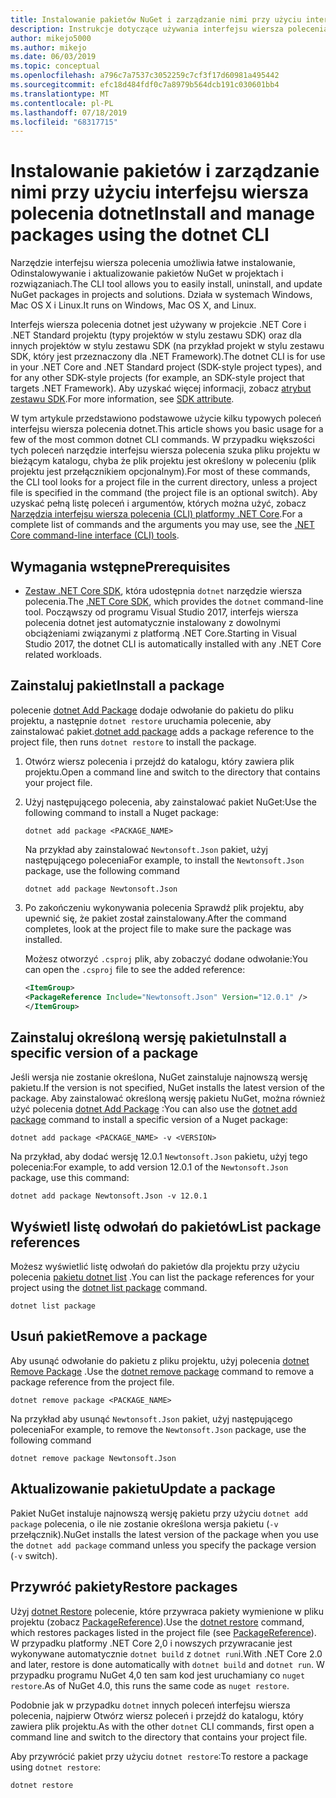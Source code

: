 ```yaml
---
title: Instalowanie pakietów NuGet i zarządzanie nimi przy użyciu interfejsu wiersza polecenia dotnet
description: Instrukcje dotyczące używania interfejsu wiersza polecenia dotnet do pracy z pakietami NuGet.
author: mikejo5000
ms.author: mikejo
ms.date: 06/03/2019
ms.topic: conceptual
ms.openlocfilehash: a796c7a7537c3052259c7cf3f17d60981a495442
ms.sourcegitcommit: efc18d484fdf0c7a8979b564dcb191c030601bb4
ms.translationtype: MT
ms.contentlocale: pl-PL
ms.lasthandoff: 07/18/2019
ms.locfileid: "68317715"
---
```

# <a name="install-and-manage-packages-using-the-dotnet-cli"></a><span data-ttu-id="ecffb-103">Instalowanie pakietów i zarządzanie nimi przy użyciu interfejsu wiersza polecenia dotnet</span><span class="sxs-lookup"><span data-stu-id="ecffb-103">Install and manage packages using the dotnet CLI</span></span>

<span data-ttu-id="ecffb-104">Narzędzie interfejsu wiersza polecenia umożliwia łatwe instalowanie, Odinstalowywanie i aktualizowanie pakietów NuGet w projektach i rozwiązaniach.</span><span class="sxs-lookup"><span data-stu-id="ecffb-104">The CLI tool allows you to easily install, uninstall, and update NuGet packages in projects and solutions.</span></span> <span data-ttu-id="ecffb-105">Działa w systemach Windows, Mac OS X i Linux.</span><span class="sxs-lookup"><span data-stu-id="ecffb-105">It runs on Windows, Mac OS X, and Linux.</span></span>

<span data-ttu-id="ecffb-106">Interfejs wiersza polecenia dotnet jest używany w projekcie .NET Core i .NET Standard projektu (typy projektów w stylu zestawu SDK) oraz dla innych projektów w stylu zestawu SDK (na przykład projekt w stylu zestawu SDK, który jest przeznaczony dla .NET Framework).</span><span class="sxs-lookup"><span data-stu-id="ecffb-106">The dotnet CLI is for use in your .NET Core and .NET Standard project (SDK-style project types), and for any other SDK-style projects (for example, an SDK-style project that targets .NET Framework).</span></span> <span data-ttu-id="ecffb-107">Aby uzyskać więcej informacji, zobacz [atrybut zestawu SDK](/dotnet/core/tools/csproj#additions).</span><span class="sxs-lookup"><span data-stu-id="ecffb-107">For more information, see [SDK attribute](/dotnet/core/tools/csproj#additions).</span></span>

<span data-ttu-id="ecffb-108">W tym artykule przedstawiono podstawowe użycie kilku typowych poleceń interfejsu wiersza polecenia dotnet.</span><span class="sxs-lookup"><span data-stu-id="ecffb-108">This article shows you basic usage for a few of the most common dotnet CLI commands.</span></span> <span data-ttu-id="ecffb-109">W przypadku większości tych poleceń narzędzie interfejsu wiersza polecenia szuka pliku projektu w bieżącym katalogu, chyba że plik projektu jest określony w poleceniu (plik projektu jest przełącznikiem opcjonalnym).</span><span class="sxs-lookup"><span data-stu-id="ecffb-109">For most of these commands, the CLI tool looks for a project file in the current directory, unless a project file is specified in the command (the project file is an optional switch).</span></span> <span data-ttu-id="ecffb-110">Aby uzyskać pełną listę poleceń i argumentów, których można użyć, zobacz [Narzędzia interfejsu wiersza polecenia (CLI) platformy .NET Core](../reference/dotnet-commands.md).</span><span class="sxs-lookup"><span data-stu-id="ecffb-110">For a complete list of commands and the arguments you may use, see the [.NET Core command-line interface (CLI) tools](../reference/dotnet-commands.md).</span></span>

## <a name="prerequisites"></a><span data-ttu-id="ecffb-111">Wymagania wstępne</span><span class="sxs-lookup"><span data-stu-id="ecffb-111">Prerequisites</span></span>

- <span data-ttu-id="ecffb-112">[Zestaw .NET Core SDK](https://www.microsoft.com/net/download/), która udostępnia `dotnet` narzędzie wiersza polecenia.</span><span class="sxs-lookup"><span data-stu-id="ecffb-112">The [.NET Core SDK](https://www.microsoft.com/net/download/), which provides the `dotnet` command-line tool.</span></span> <span data-ttu-id="ecffb-113">Począwszy od programu Visual Studio 2017, interfejs wiersza polecenia dotnet jest automatycznie instalowany z dowolnymi obciążeniami związanymi z platformą .NET Core.</span><span class="sxs-lookup"><span data-stu-id="ecffb-113">Starting in Visual Studio 2017, the dotnet CLI is automatically installed with any .NET Core related workloads.</span></span>

## <a name="install-a-package"></a><span data-ttu-id="ecffb-114">Zainstaluj pakiet</span><span class="sxs-lookup"><span data-stu-id="ecffb-114">Install a package</span></span>

<span data-ttu-id="ecffb-115">polecenie [dotnet Add Package](/dotnet/core/tools/dotnet-add-package?tabs=netcore2x) dodaje odwołanie do pakietu do pliku projektu, a następnie `dotnet restore` uruchamia polecenie, aby zainstalować pakiet.</span><span class="sxs-lookup"><span data-stu-id="ecffb-115">[dotnet add package](/dotnet/core/tools/dotnet-add-package?tabs=netcore2x) adds a package reference to the project file, then runs `dotnet restore` to install the package.</span></span>

1. <span data-ttu-id="ecffb-116">Otwórz wiersz polecenia i przejdź do katalogu, który zawiera plik projektu.</span><span class="sxs-lookup"><span data-stu-id="ecffb-116">Open a command line and switch to the directory that contains your project file.</span></span>

2. <span data-ttu-id="ecffb-117">Użyj następującego polecenia, aby zainstalować pakiet NuGet:</span><span class="sxs-lookup"><span data-stu-id="ecffb-117">Use the following command to install a Nuget package:</span></span>

    ```cli
    dotnet add package <PACKAGE_NAME>
    ```

    <span data-ttu-id="ecffb-118">Na przykład aby zainstalować `Newtonsoft.Json` pakiet, użyj następującego polecenia</span><span class="sxs-lookup"><span data-stu-id="ecffb-118">For example, to install the `Newtonsoft.Json` package, use the following command</span></span>

    ```cli
    dotnet add package Newtonsoft.Json
    ```

3. <span data-ttu-id="ecffb-119">Po zakończeniu wykonywania polecenia Sprawdź plik projektu, aby upewnić się, że pakiet został zainstalowany.</span><span class="sxs-lookup"><span data-stu-id="ecffb-119">After the command completes, look at the project file to make sure the package was installed.</span></span>

   <span data-ttu-id="ecffb-120">Możesz otworzyć `.csproj` plik, aby zobaczyć dodane odwołanie:</span><span class="sxs-lookup"><span data-stu-id="ecffb-120">You can open the `.csproj` file to see the added reference:</span></span>

    ```xml
   <ItemGroup>
    <PackageReference Include="Newtonsoft.Json" Version="12.0.1" />
   </ItemGroup>
    ```

## <a name="install-a-specific-version-of-a-package"></a><span data-ttu-id="ecffb-121">Zainstaluj określoną wersję pakietu</span><span class="sxs-lookup"><span data-stu-id="ecffb-121">Install a specific version of a package</span></span>

<span data-ttu-id="ecffb-122">Jeśli wersja nie zostanie określona, NuGet zainstaluje najnowszą wersję pakietu.</span><span class="sxs-lookup"><span data-stu-id="ecffb-122">If the version is not specified, NuGet installs the latest version of the package.</span></span> <span data-ttu-id="ecffb-123">Aby zainstalować określoną wersję pakietu NuGet, można również użyć polecenia [dotnet Add Package](/dotnet/core/tools/dotnet-add-package?tabs=netcore2x) :</span><span class="sxs-lookup"><span data-stu-id="ecffb-123">You can also use the [dotnet add package](/dotnet/core/tools/dotnet-add-package?tabs=netcore2x) command to install a specific version of a Nuget package:</span></span>

```cli
dotnet add package <PACKAGE_NAME> -v <VERSION>
```

<span data-ttu-id="ecffb-124">Na przykład, aby dodać wersję 12.0.1 `Newtonsoft.Json` pakietu, użyj tego polecenia:</span><span class="sxs-lookup"><span data-stu-id="ecffb-124">For example, to add version 12.0.1 of the `Newtonsoft.Json` package, use this command:</span></span>

```cli
dotnet add package Newtonsoft.Json -v 12.0.1
```

## <a name="list-package-references"></a><span data-ttu-id="ecffb-125">Wyświetl listę odwołań do pakietów</span><span class="sxs-lookup"><span data-stu-id="ecffb-125">List package references</span></span>

<span data-ttu-id="ecffb-126">Możesz wyświetlić listę odwołań do pakietów dla projektu przy użyciu polecenia [pakietu dotnet list](/dotnet/core/tools/dotnet-list-package?tabs=netcore2x) .</span><span class="sxs-lookup"><span data-stu-id="ecffb-126">You can list the package references for your project using the [dotnet list package](/dotnet/core/tools/dotnet-list-package?tabs=netcore2x) command.</span></span>

```cli
dotnet list package
```

## <a name="remove-a-package"></a><span data-ttu-id="ecffb-127">Usuń pakiet</span><span class="sxs-lookup"><span data-stu-id="ecffb-127">Remove a package</span></span>

<span data-ttu-id="ecffb-128">Aby usunąć odwołanie do pakietu z pliku projektu, użyj polecenia [dotnet Remove Package](/dotnet/core/tools/dotnet-remove-package?tabs=netcore2x) .</span><span class="sxs-lookup"><span data-stu-id="ecffb-128">Use the [dotnet remove package](/dotnet/core/tools/dotnet-remove-package?tabs=netcore2x) command to remove a package reference from the project file.</span></span>

```cli
dotnet remove package <PACKAGE_NAME>
```

<span data-ttu-id="ecffb-129">Na przykład aby usunąć `Newtonsoft.Json` pakiet, użyj następującego polecenia</span><span class="sxs-lookup"><span data-stu-id="ecffb-129">For example, to remove the `Newtonsoft.Json` package, use the following command</span></span>

```cli
dotnet remove package Newtonsoft.Json
```

## <a name="update-a-package"></a><span data-ttu-id="ecffb-130">Aktualizowanie pakietu</span><span class="sxs-lookup"><span data-stu-id="ecffb-130">Update a package</span></span>

<span data-ttu-id="ecffb-131">Pakiet NuGet instaluje najnowszą wersję pakietu przy użyciu `dotnet add package` polecenia, o ile nie zostanie określona wersja pakietu (`-v` przełącznik).</span><span class="sxs-lookup"><span data-stu-id="ecffb-131">NuGet installs the latest version of the package when you use the `dotnet add package` command unless you specify the package version (`-v` switch).</span></span>

## <a name="restore-packages"></a><span data-ttu-id="ecffb-132">Przywróć pakiety</span><span class="sxs-lookup"><span data-stu-id="ecffb-132">Restore packages</span></span>

<span data-ttu-id="ecffb-133">Użyj [dotnet Restore](/dotnet/core/tools/dotnet-restore?tabs=netcore2x) polecenie, które przywraca pakiety wymienione w pliku projektu (zobacz [PackageReference](../consume-packages/package-references-in-project-files.md)).</span><span class="sxs-lookup"><span data-stu-id="ecffb-133">Use the [dotnet restore](/dotnet/core/tools/dotnet-restore?tabs=netcore2x) command, which restores packages listed in the project file (see [PackageReference](../consume-packages/package-references-in-project-files.md)).</span></span> <span data-ttu-id="ecffb-134">W przypadku platformy .NET Core 2,0 i nowszych przywracanie jest wykonywane automatycznie `dotnet build` z `dotnet run`i.</span><span class="sxs-lookup"><span data-stu-id="ecffb-134">With .NET Core 2.0 and later, restore is done automatically with `dotnet build` and `dotnet run`.</span></span> <span data-ttu-id="ecffb-135">W przypadku programu NuGet 4,0 ten sam kod jest uruchamiany co `nuget restore`.</span><span class="sxs-lookup"><span data-stu-id="ecffb-135">As of NuGet 4.0, this runs the same code as `nuget restore`.</span></span>

<span data-ttu-id="ecffb-136">Podobnie jak w przypadku `dotnet` innych poleceń interfejsu wiersza polecenia, najpierw Otwórz wiersz poleceń i przejdź do katalogu, który zawiera plik projektu.</span><span class="sxs-lookup"><span data-stu-id="ecffb-136">As with the other `dotnet` CLI commands, first open a command line and switch to the directory that contains your project file.</span></span>

<span data-ttu-id="ecffb-137">Aby przywrócić pakiet przy użyciu `dotnet restore`:</span><span class="sxs-lookup"><span data-stu-id="ecffb-137">To restore a package using `dotnet restore`:</span></span>

```cli
dotnet restore 
```
